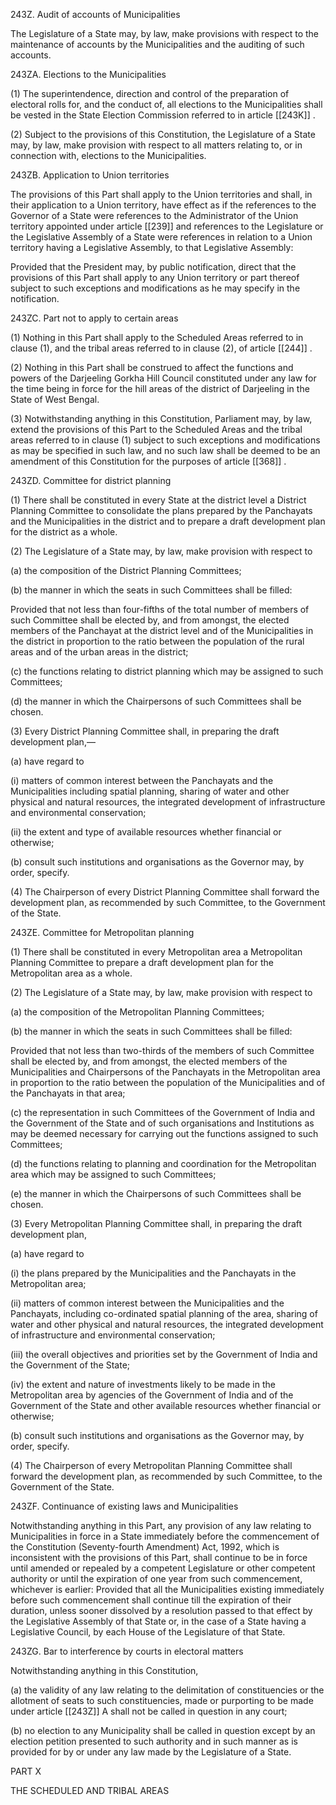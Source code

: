 243Z. Audit of accounts of Municipalities

The Legislature of a State may, by law, make provisions with respect to the maintenance of accounts by the Municipalities and the auditing of such accounts.

243ZA. Elections to the Municipalities

(1) The superintendence, direction and control of the preparation of electoral rolls for, and the conduct of, all elections to the Municipalities shall be vested in the State Election Commission referred to in article [[243K]] .

(2) Subject to the provisions of this Constitution, the Legislature of a State may, by law, make provision with respect to all matters relating to, or in connection with, elections to the Municipalities.

243ZB. Application to Union territories

The provisions of this Part shall apply to the Union territories and shall, in their application to a Union territory, have effect as if the references to the Governor of a State were references to the Administrator of the Union territory appointed under article [[239]]  and references to the Legislature or the Legislative Assembly of a State were references in relation to a Union territory having a Legislative Assembly, to that Legislative Assembly:

Provided that the President may, by public notification, direct that the provisions of this Part shall apply to any Union territory or part thereof subject to such exceptions and modifications as he may specify in the notification.

243ZC. Part not to apply to certain areas

(1) Nothing in this Part shall apply to the Scheduled Areas referred to in clause (1), and the tribal areas referred to in clause (2), of article [[244]] .

(2) Nothing in this Part shall be construed to affect the functions and powers of the Darjeeling Gorkha Hill Council constituted under any law for the time being in force for the hill areas of the district of Darjeeling in the State of West Bengal.

(3) Notwithstanding anything in this Constitution, Parliament may, by law, extend the provisions of this Part to the Scheduled Areas and the tribal areas referred to in clause (1) subject to such exceptions and modifications as may be specified in such law, and no such law shall be deemed to be an amendment of this Constitution for the purposes of article [[368]] .

243ZD. Committee for district planning

(1) There shall be constituted in every State at the district level a District Planning Committee to consolidate the plans prepared by the Panchayats and the Municipalities in the district and to prepare a draft development plan for the district as a whole.

(2) The Legislature of a State may, by law, make provision with respect to

(a) the composition of the District Planning Committees;

(b) the manner in which the seats in such Committees shall be filled:

Provided that not less than four-fifths of the total number of members of such Committee shall be elected by, and from amongst, the elected members of the Panchayat at the district level and of the Municipalities in the district in proportion to the ratio between the population of the rural areas and of the urban areas in the district;

(c) the functions relating to district planning which may be assigned to such Committees;

(d) the manner in which the Chairpersons of such Committees shall be chosen.

(3) Every District Planning Committee shall, in preparing the draft development plan,—

(a) have regard to

(i) matters of common interest between the Panchayats and the Municipalities including spatial planning, sharing of water and other physical and natural resources, the integrated development of infrastructure and environmental conservation;

(ii) the extent and type of available resources whether financial or otherwise;

(b) consult such institutions and organisations as the Governor may, by order, specify.

(4) The Chairperson of every District Planning Committee shall forward the development plan, as recommended by such Committee, to the Government of the State.

243ZE. Committee for Metropolitan planning

(1) There shall be constituted in every Metropolitan area a Metropolitan Planning Committee to prepare a draft development plan for the Metropolitan area as a whole.

(2) The Legislature of a State may, by law, make provision with respect to

(a) the composition of the Metropolitan Planning Committees;

(b) the manner in which the seats in such Committees shall be filled:

Provided that not less than two-thirds of the members of such Committee shall be elected by, and from amongst, the elected members of the Municipalities and Chairpersons of the Panchayats in the Metropolitan area in proportion to the ratio between the population of the Municipalities and of the Panchayats in that area;

(c) the representation in such Committees of the Government of India and the Government of the State and of such organisations and Institutions as may be deemed necessary for carrying out the functions assigned to such Committees;

(d) the functions relating to planning and coordination for the Metropolitan area which may be assigned to such Committees;

(e) the manner in which the Chairpersons of such Committees shall be chosen.

(3) Every Metropolitan Planning Committee shall, in preparing the draft development plan,

(a) have regard to

(i) the plans prepared by the Municipalities and the Panchayats in the Metropolitan area;

(ii) matters of common interest between the Municipalities and the Panchayats, including co-ordinated spatial planning of the area, sharing of water and other physical and natural resources, the integrated development of infrastructure and environmental conservation;

(iii) the overall objectives and priorities set by the Government of India and the Government of the State;

(iv) the extent and nature of investments likely to be made in the Metropolitan area by agencies of the Government of India and of the Government of the State and other available resources whether financial or otherwise;

(b) consult such institutions and organisations as the Governor may, by order, specify.

(4) The Chairperson of every Metropolitan Planning Committee shall forward the development plan, as recommended by such Committee, to the Government of the State.

243ZF. Continuance of existing laws and Municipalities

Notwithstanding anything in this Part, any provision of any law relating to Municipalities in force in a State immediately before the commencement of the Constitution (Seventy-fourth Amendment) Act, 1992, which is inconsistent with the provisions of this Part, shall continue to be in force until amended or repealed by a competent Legislature or other competent authority or until the expiration of one year from such commencement, whichever is earlier:
Provided that all the Municipalities existing immediately before such commencement shall continue till the expiration of their duration, unless sooner dissolved by a resolution passed to that effect by the Legislative Assembly of that State or, in the case of a State having a Legislative Council, by each House of the Legislature of that State.

243ZG. Bar to interference by courts in electoral matters

Notwithstanding anything in this Constitution,

(a) the validity of any law relating to the delimitation of constituencies or the allotment of seats to such constituencies, made or purporting to be made under article [[243Z]] A shall not be called in question in any court;

(b) no election to any Municipality shall be called in question except by an election petition presented to such authority and in such manner as is provided for by or under any law made by the Legislature of a State.

PART X

THE SCHEDULED AND TRIBAL AREAS

 

